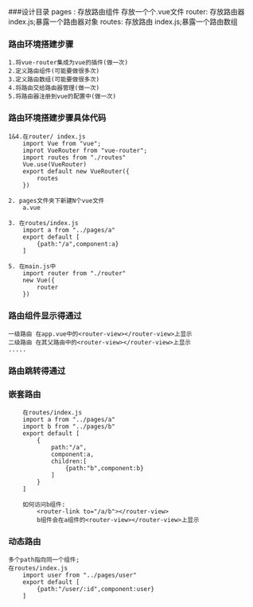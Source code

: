 ###设计目录
    pages : 存放路由组件
        存放一个个.vue文件
    router: 存放路由器
        index.js;暴露一个路由器对象
    routes: 存放路由
        index.js;暴露一个路由数组


### 路由环境搭建步骤
    1.将vue-router集成为vue的插件(做一次)
    2.定义路由组件(可能要做很多次)
    3.定义路由数组(可能要做很多次)
    4.将路由交给路由器管理(做一次)
    5.将路由器注册到vue的配置中(做一次)

### 路由环境搭建步骤具体代码
    1&4.在router/ index.js
        import Vue from "vue";
        improt VueRouter from "vue-router";
        import routes from "./routes"
        Vue.use(VueRouter)
        export default new VueRouter({
            routes
        })

    2. pages文件夹下新建N个vue文件
        a.vue

    3. 在routes/index.js
        import a from "../pages/a"
        export default [
            {path:"/a",component:a}
        ]

    5. 在main.js中
        import router from "./router"
        new Vue({
            router
        })

### 路由组件显示得通过<router-view></router-view>
    一级路由 在app.vue中的<router-view></router-view>上显示
    二级路由 在其父路由中的<router-view></router-view>上显示
    .....

### 路由跳转得通过<router-link to="path"></router-view>

### 嵌套路由
        在routes/index.js
        import a from "../pages/a"
        import b from "../pages/b"
        export default [
            {
                path:"/a",
                component:a,
                children:[
                    {path:"b",component:b}
                ]
            }
        ]

        如何访问b组件:
            <router-link to="/a/b"></router-view>
            b组件会在a组件的<router-view></router-view>上显示

### 动态路由
    多个path指向同一个组件;
    在routes/index.js
        import user from "../pages/user"
        export default [
            {path:"/user/:id",component:user}
        ]